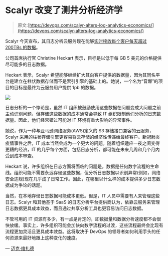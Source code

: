 # Scalyr 改变了测井分析经济学

> 原文:[https://devops.com/scalyr-alters-log-analytics-economics/](https://devops.com/scalyr-alters-log-analytics-economics/)

Scalyr 今天宣布，其日志分析云服务现在能够[实时接收每个客户每天超过 200TBs 的数据](https://www.prnewswire.com/news-releases/scalyrs-sonic-boom-breakthrough-delivers-enterprise-caliber-log-analytics-with-best-in-class-performance-and-affordability-301039851.html)。

公司首席执行官 Christine Heckart 表示，目标是以低于每 GB 5 美元的价格提供尽可能多的日志数据。

Heckart 表示，Scalyr 希望能够继续扩大其向客户提供的数据量，因为其同名平台是建立在柱状数据存储而不是索引引擎的基础上的。她说，一个名为“音爆”的项目的目标是最终为云服务用户提供 1pb 的数据。

![](../Images/f6df391d1f9fba1e562219095cc98795.png)

日志分析的一个悖论是，虽然 IT 组织被鼓励使用这些数据在问题变成大问题之前主动识别问题，但存储这些数据的成本通常会导致 IT 组织限制他们分析的日志数据量。因此，他们经常错过可能对 IT 环境有重大影响的异常事件。

她说，作为一种与亚马逊网络服务(AWS)定义的 S3 存储接口兼容的云服务，Scalyr 采用的柱状存储引擎更容易将云存储的经济性传递给最终客户。新冠肺炎疫情事件之后，IT 成本当然会成为一个更大的问题。随着组织适应一夜之间变得更糟的经济，IT 的几乎每个方面，包括日志分析，都可能在未来几周和几个月内受到成本审查。

Heckart 说，许多组织在日志方面将面临的问题是，数据是任何数字流程的生命线。组织可能不需要永远存储这些数据，但分析日志数据以识别异常(例如，网络安全违规)现在几乎成了日常工作。因此，在哪里以什么样的成本提供多少日志数据成为争论的话题。

当然，在本地存储日志数据可能成本更低。但是，IT 人员中需要有人来管理这些日志。Scalyr 和其他基于 SaaS 的日志分析平台提供商认为，依靠云服务来管理日志数据更具成本效益，而且通过共享分析工具也更容易访问日志数据。

不管可用的 IT 资源有多少，有一点是肯定的，即数据量和数据分析速度都不会很快放缓。事实上，许多组织可能会加快向数字流程的过渡，这些流程最终会比现有流程更加灵活且更具成本效益。这将取决于 DevOps 的领导者如何利用手头的任何资源来最好地跟上这种变化的速度。

— [迈克·维扎德](https://devops.com/author/mike-vizard/)